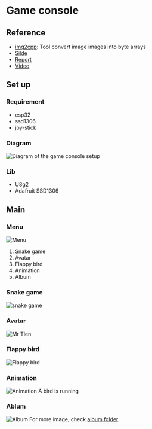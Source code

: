 # Game console 
## Reference
- [img2cpp](https://javl.github.io/image2cpp/): Tool convert image images into byte arrays 
- [Silde]()
- [Report]()
- [Video]()
## Set up
### Requirement
- esp32
- ssd1306
- joy-stick
### Diagram
![Diagram of the game console setup](img\diagram\diagram.png)
### Lib
- U8g2
- Adafruit SSD1306
## Main
### Menu
![Menu](img/menu/menu.png)
1. Snake game
2. Avatar 
3. Flappy bird 
4. Animation
5. Album
### Snake game
![snake game](img/1_snake/snake_game.png)
### Avatar
![Mr Tien](img/2_Image/mr_Tien.png)
### Flappy bird
![Flappy bird](img/3_flappybird/flappy_bird.png)
### Animation
![Animation](img/4_animation/animation.png)
A bird is running
### Ablum
![Album](img/5_album/album2.png)
For more image, check [album folder](img/5_album/)